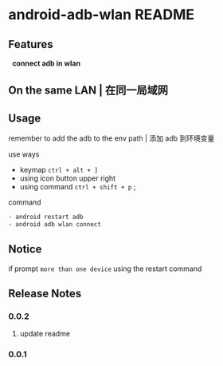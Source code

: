 # android-adb-wlan README

## Features

&nbsp;&nbsp;**connect adb in wlan**

## On the same LAN | 在同一局域网

## Usage

remember to add the adb to the env path | 添加 adb 到环境变量
<br />

use ways

- keymap `ctrl + alt + ]`
- using icon button upper right
- using command `ctrl + shift + p` ;

command

```txt
- android restart adb
- android adb wlan connect
```

## Notice

if prompt `more than one device` using the restart command

## Release Notes

### 0.0.2

1. update readme

### 0.0.1
